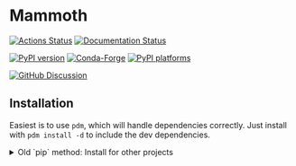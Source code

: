 # Mammoth

[![Actions Status][actions-badge]][actions-link]
[![Documentation Status][rtd-badge]][rtd-link]

[![PyPI version][pypi-version]][pypi-link]
[![Conda-Forge][conda-badge]][conda-link]
[![PyPI platforms][pypi-platforms]][pypi-link]

[![GitHub Discussion][github-discussions-badge]][github-discussions-link]

<!-- SPHINX-START -->

<!-- prettier-ignore-start -->
[actions-badge]:            https://github.com/raymondEhlers/mammoth/workflows/CI/badge.svg
[actions-link]:             https://github.com/raymondEhlers/mammoth/actions
[conda-badge]:              https://img.shields.io/conda/vn/conda-forge/mammoth
[conda-link]:               https://github.com/conda-forge/mammoth-feedstock
[github-discussions-badge]: https://img.shields.io/static/v1?label=Discussions&message=Ask&color=blue&logo=github
[github-discussions-link]:  https://github.com/raymondEhlers/mammoth/discussions
[pypi-link]:                https://pypi.org/project/mammoth/
[pypi-platforms]:           https://img.shields.io/pypi/pyversions/mammoth
[pypi-version]:             https://img.shields.io/pypi/v/mammoth
[rtd-badge]:                https://readthedocs.org/projects/mammoth/badge/?version=latest
[rtd-link]:                 https://mammoth.readthedocs.io/en/latest/?badge=latest

<!-- prettier-ignore-end -->

## Installation

Easiest is to use `pdm`, which will handle dependencies correctly. Just install with `pdm install -d` to include the dev dependencies.

<!-- insert detail collapsible block -->

<details>
 <summary>Old `pip` method: Install for other projects</summary>

> First, remove `pachyderm` from the dependencies, because it probably won't be picked up correctly by pip.
> Next, run
>
> ```bash
> # Actually build the extensions...
> $ pip install --use-feature=in-tree-build ../mammoth
>
> # We've built in the tree, so now we need to do an editable install so it can find the extensions...
> $ pip install -e ../mammoth
> ```

</details>
